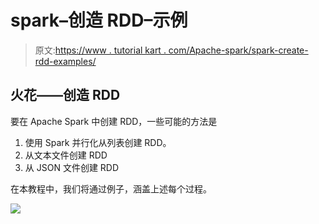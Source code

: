 # spark–创造 RDD–示例

> 原文:[https://www . tutorial kart . com/Apache-spark/spark-create-rdd-examples/](https://www.tutorialkart.com/apache-spark/spark-create-rdd-examples/)

## 火花——创造 RDD

要在 Apache Spark 中创建 RDD，一些可能的方法是

1.  使用 Spark 并行化从列表<t>创建 RDD。</t>
2.  从文本文件创建 RDD
3.  从 JSON 文件创建 RDD

在本教程中，我们将通过例子，涵盖上述每个过程。

[![](../Images/925da31b32d6bc3827932f6c8afb11bb.png)](https://www.tutorialkart.com/)